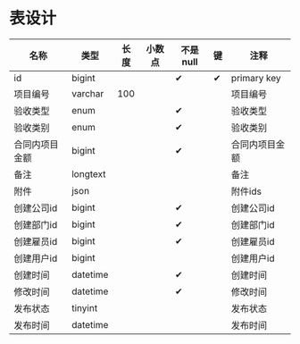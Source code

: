 # 表设计

|名称|类型|长度|小数点|不是null|键|注释|
|-|-|-|-|-|-|-|
|id|bigint|||&#10004;|&#10004;|primary key|
|项目编号|varchar|100||||项目编号|
|验收类型|enum|||&#10004;||验收类型|
|验收类别|enum|||&#10004;||验收类别|
|合同内项目金额|bigint|||&#10004;||合同内项目金额|
|备注|longtext|||||备注|
|附件|json|||||附件ids|
|创建公司id|bigint|||&#10004;||创建公司id|
|创建部门id|bigint|||&#10004;||创建部门id|
|创建雇员id|bigint|||&#10004;||创建雇员id|
|创建用户id|bigint|||||创建用户id|
|创建时间|datetime|||&#10004;||创建时间|
|修改时间|datetime|||&#10004;||修改时间|
|发布状态|tinyint|||||发布状态|
|发布时间|datetime|||||发布时间|